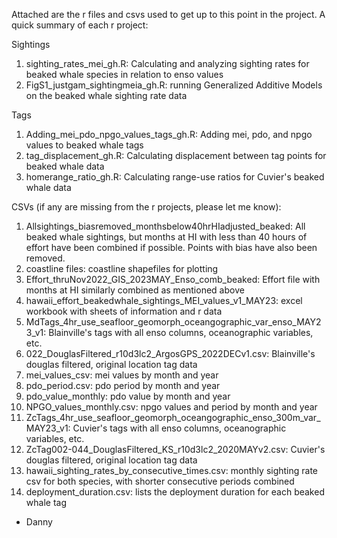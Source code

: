 Attached are the r files and csvs used to get up to this point in the project. A quick summary of each r project:

Sightings
1. sighting_rates_mei_gh.R: Calculating and analyzing sighting rates for beaked whale species in relation to enso values
2. FigS1_justgam_sightingmeia_gh.R: running Generalized Additive Models on the beaked whale sighting rate data

Tags
1. Adding_mei_pdo_npgo_values_tags_gh.R: Adding mei, pdo, and npgo values to beaked whale tags
2. tag_displacement_gh.R: Calculating displacement between tag points for beaked whale data
3. homerange_ratio_gh.R: Calculating range-use ratios for Cuvier's beaked whale data


CSVs (if any are missing from the r projects, please let me know):
1. Allsightings_biasremoved_monthsbelow40hrHIadjusted_beaked: All beaked whale sightings, but months at HI with less 
than 40 hours of effort have been combined if possible. Points with bias have also been removed. 
2. coastline files: coastline shapefiles for plotting
3. Effort_thruNov2022_GIS_2023MAY_Enso_comb_beaked: Effort file with months at HI similarly combined as mentioned above
4. hawaii_effort_beakedwhale_sightings_MEI_values_v1_MAY23: excel workbook with sheets of information and r data
5. MdTags_4hr_use_seafloor_geomorph_oceangographic_var_enso_MAY23_v1: Blainville's tags with all enso columns, 
oceanographic variables, etc.
6. 022_DouglasFiltered_r10d3lc2_ArgosGPS_2022DECv1.csv: Blainville's douglas filtered, original location tag data
7. mei_values_csv: mei values by month and year
8. pdo_period.csv: pdo period by month and year
9. pdo_value_monthly: pdo value by month and year
10. NPGO_values_monthly.csv: npgo values and period by month and year
11. ZcTags_4hr_use_seafloor_geomorph_oceangographic_enso_300m_var_MAY23_v1: Cuvier's tags with all enso columns, 
oceanographic variables, etc.
12. ZcTag002-044_DouglasFiltered_KS_r10d3lc2_2020MAYv2.csv: Cuvier's douglas filtered, original location tag data
13. hawaii_sighting_rates_by_consecutive_times.csv: monthly sighting rate csv for both species, with shorter consecutive periods combined
14. deployment_duration.csv: lists the deployment duration for each beaked whale tag


- Danny
